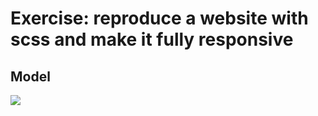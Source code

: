 # Exercise: reproduce a website with scss and make it fully responsive
## Model
![](./imgage/homepage.png)




